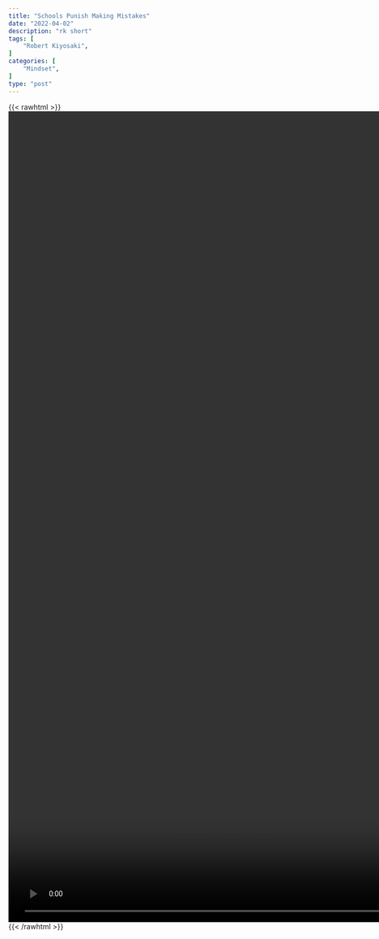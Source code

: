 ```yaml
---
title: "Schools Punish Making Mistakes"
date: "2022-04-02"
description: "rk short"
tags: [
    "Robert Kiyosaki",
]
categories: [
    "Mindset",
]
type: "post"
---
```

{{< rawhtml >}}
    <video style="height:40vh;width:auto" overflow="hidden" controls>
        <source src="https://clips.dev00ps.com/Robert_Kiyosaki/Robert_Kiyosaki_On_Why_School_Is_Wrong_For_Doing_This%3F%21.mp4" type="video/mp4"> 
    </video>
{{< /rawhtml >}}